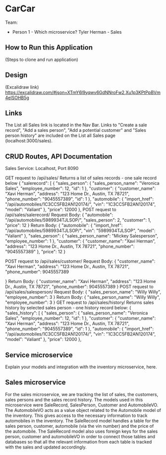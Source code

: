 # CarCar

Team:

* Person 1 - Which microservice?
Tyler Herman - Sales



## How to Run this Application
(Steps to clone and run application)


## Design
(Excalidraw link)
https://excalidraw.com/#json=XTmY6l9yqwv6GdNNroFw2,Xu1p3KPtPpBVm4eISOHB5g

## Links
The List all Sales link is located in the Nav Bar.
Links to "Create a sale record", "Add a sales person", "Add a potential customer" and "Sales person history" are included on
the List all Sales page (localhost:3000/sales).

## CRUD Routes, API Documentation
Sales Service: Localhost, Port 8090

GET request to /api/sales/
Returns a list of sales records - one sale record below
    {
        "salerecord": [
            {
                "sales_person": {
                    "sales_person_name": "Veronica Sales",
                    "employee_number": 12,
                    "id": 1
                },
                "customer": {
                    "customer_name": "Xavi Herman",
                    "address": "123 Home Dr., Austin, TX 78721",
                    "phone_number": "9045557389",
                    "id": 1
                },
                "automobile": {
                    "import_href": "/api/automobiles/1C3CC5FB2AN120174/",
                    "vin": "1C3CC5FB2AN120174",
                    "model": "Valiant"
                },
                "price": 12000
            },
POST request to /api/sales/salerecord/
    Request Body:
    {
        "automobile": "/api/automobiles/5989934TJLSOP/",
        "sales_person": 2,
        "customer": 1,
        "price": 12
    }
    Return Body:
    {
        "automobile": {
            "import_href": "/api/automobiles/5989934TJLSOP/",
            "vin": "5989934TJLSOP",
            "model": "Valiant"
        },
        "sales_person": {
            "sales_person_name": "Mickey Salesperson",
            "employee_number": 1
        },
        "customer": {
            "customer_name": "Xavi Herman",
            "address": "123 Home Dr., Austin, TX 78721",
            "phone_number": "9045557389"
        },
        "price": 12
    }

POST request to /api/sales/customer/
    Request Body:
    {
	"customer_name": "Xavi Herman",
	"address": "123 Home Dr., Austin, TX 78721",
	"phone_number": 9045557389

}
    Return Body:
    {
	"customer_name": "Xavi Herman",
	"address": "123 Home Dr., Austin, TX 78721",
	"phone_number": 9045557389
}
POST request to /api/sales/salesperson/
    Request Body:
    {
	"sales_person_name": "Willy Willy",
	"employee_number": 3
}
    Return Body:
    {
	"sales_person_name": "Willy Willy",
	"employee_number": 3
}
GET request to /api/sales/history/
Returns sales history by selected sales person - one history record below:
    {
	"sales_history": [
		{
			"sales_person": {
				"sales_person_name": "Veronica Sales",
				"employee_number": 12,
				"id": 1
			},
			"customer": {
				"customer_name": "Xavi Herman",
				"address": "123 Home Dr., Austin, TX 78721",
				"phone_number": "9045557389",
				"id": 1
			},
			"automobile": {
				"import_href": "/api/automobiles/1C3CC5FB2AN120174/",
				"vin": "1C3CC5FB2AN120174",
				"model": "Valiant"
			},
			"price": 12000
		},
## Service microservice

Explain your models and integration with the inventory
microservice, here.

## Sales microservice
For the sales microservice, we are tracking the list of sales, the customers, sales persons and the sales record history.
The models used in this microservice were SaleRecord, SalesPerson, Customer and AutomobileVO. The AutomobileVO acts as a value object
related to the Automobile model of the inventory. This gives access to the necessary information to track automobiles in the inventory.
The SaleRecord model handles a table for the sales person, customer, automobile (via the vin number) and the price of the automobile. The
SaleRecord model also uses foreign keys for the sales person, customer and automobileVO in order to connect those tables and databases so that
all the relevant information from each table is tracked with the sales and updated accordingly.
